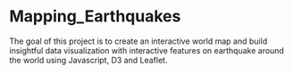 # Mapping_Earthquakes
The goal of this project is to create an interactive world map and build insightful data visualization with interactive features on earthquake around the world using Javascript, D3 and Leaflet.
